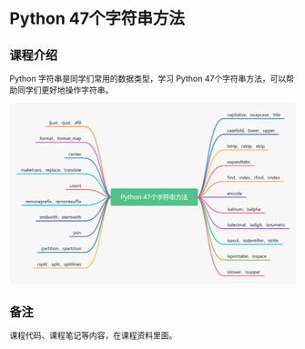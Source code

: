 # Python 47个字符串方法

## 课程介绍

Python 字符串是同学们常用的数据类型，学习 Python 47个字符串方法，可以帮助同学们更好地操作字符串。

![47个字符串方法](47个字符串方法.png)

## 备注

课程代码、课程笔记等内容，在课程资料里面。